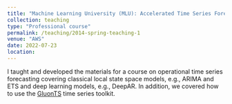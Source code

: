 ```yaml
---
title: "Machine Learning University (MLU): Accelerated Time Series Forecasting"
collection: teaching
type: "Professional course"
permalink: /teaching/2014-spring-teaching-1
venue: "AWS"
date: 2022-07-23
location: 
---
```


I taught and developed the materials for a course on operational time series forecasting covering classical local state space models, e.g., ARIMA and ETS and deep learning models, e.g., DeepAR. In addition, we covered how to use the [GluonTS](https://github.com/awslabs/gluonts) time series toolkit.
